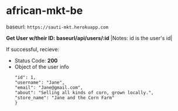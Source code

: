 # african-mkt-be



 baseurl: `https://sauti-mkt.herokuapp.com`


 **Get User w/their ID: baseurl/api/users/:id**
 |Notes: id is the user's id|
 
 If successful, recieve:

  - Status Code: **200**
  - Object of the user info
    ```{
    "id": 1,
    "username": "Jane",
    "email": "Jane@gmail.com",
    "about": "Selling all kinds of corn, grown locally.",
    "store_name": "Jane and the Corn Farm"
    }
    ```
